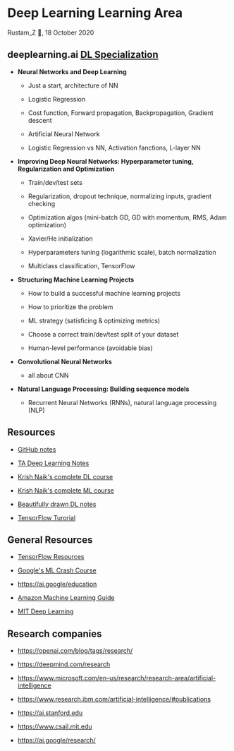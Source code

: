# Deep Learning Learning Area

Rustam_Z 🚀, 18 October 2020

## deeplearning.ai [DL Specialization](https://www.coursera.org/specializations/deep-learning)

- **Neural Networks and Deep Learning** 
  - Just a start, architecture of NN

  - Logistic Regression

  - Cost function, Forward propagation, Backpropagation, Gradient descent

  - Artificial Neural Network

  - Logistic Regression vs NN, Activation fanctions, L-layer NN

- **Improving Deep Neural Networks: Hyperparameter tuning, Regularization and Optimization** 
  - Train/dev/test sets

  - Regularization, dropout technique, normalizing inputs, gradient checking

  - Optimization algos (mini-batch GD, GD with momentum, RMS, Adam optimization)

  - Xavier/He initialization

  - Hyperparameters tuning (logarithmic scale), batch normalization

  - Multiclass classification, TensorFlow

- **Structuring Machine Learning Projects** 
  - How to build a successful machine learning projects

  - How to prioritize the problem

  - ML strategy (satisficing & optimizing metrics)

  - Choose a correct train/dev/test split of your dataset

  - Human-level performance (avoidable bias)

- **Convolutional Neural Networks** 
  - all about CNN

- **Natural Language Processing: Building sequence models**
  -  Recurrent Neural Networks (RNNs), natural language processing (NLP)


## Resources
- [GitHub notes](https://github.com/mbadry1/DeepLearning.ai-Summary)

- [TA Deep Learning Notes](https://yiqiaoyin.files.wordpress.com/2018/02/deep-learning-notes.pdf)

- [Krish Naik's complete DL course](https://www.youtube.com/playlist?list=PLZoTAELRMXVPGU70ZGsckrMdr0FteeRUi)

- [Krish Naik's complete ML course](https://www.youtube.com/playlist?list=PLZoTAELRMXVPBTrWtJkn3wWQxZkmTXGwe)

- [Beautifully drawn DL notes](https://www.slideshare.net/TessFerrandez/notes-from-coursera-deep-learning-courses-by-andrew-ng)

- [TensorFlow Turorial](https://www.tensorflow.org/tutorials/)


## General Resources
- [TensorFlow Resources](https://www.tensorflow.org/resources/learn-ml)

- [Google's ML Crash Course](https://developers.google.com/machine-learning/crash-course)

- https://ai.google/education

- [Amazon Machine Learning Guide](https://docs.aws.amazon.com/machine-learning/latest/dg/machinelearning-dg.pdf)

- [MIT Deep Learning](http://introtodeeplearning.com/)


## Research companies
- https://openai.com/blog/tags/research/

- https://deepmind.com/research

- https://www.microsoft.com/en-us/research/research-area/artificial-intelligence

- https://www.research.ibm.com/artificial-intelligence/#publications

- https://ai.stanford.edu

- https://www.csail.mit.edu

- https://ai.google/research/
